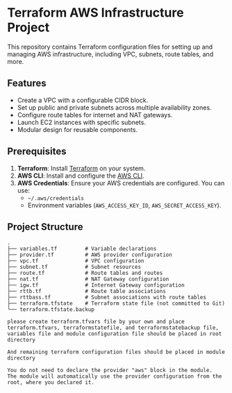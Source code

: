 # Terraform AWS Infrastructure Project

This repository contains Terraform configuration files for setting up and managing AWS infrastructure, including VPC, subnets, route tables, and more.

## Features

- Create a VPC with a configurable CIDR block.
- Set up public and private subnets across multiple availability zones.
- Configure route tables for internet and NAT gateways.
- Launch EC2 instances with specific subnets.
- Modular design for reusable components.

## Prerequisites

1. **Terraform**: Install [Terraform](https://www.terraform.io/downloads) on your system.
2. **AWS CLI**: Install and configure the [AWS CLI](https://docs.aws.amazon.com/cli/latest/userguide/install-cliv2.html).
3. **AWS Credentials**: Ensure your AWS credentials are configured. You can use:
   - `~/.aws/credentials`
   - Environment variables (`AWS_ACCESS_KEY_ID`, `AWS_SECRET_ACCESS_KEY`).

## Project Structure

```plaintext
.
├── variables.tf         # Variable declarations
├── provider.tf          # AWS provider configuration
├── vpc.tf               # VPC configuration
├── subnet.tf            # Subnet resources
├── route.tf             # Route tables and routes
├── nat.tf               # NAT Gateway configuration
├── igw.tf               # Internet Gateway configuration
├── rttb.tf              # Route table associations
├── rttbass.tf           # Subnet associations with route tables
├── terraform.tfstate    # Terraform state file (not committed to Git)
└── terraform.tfstate.backup

please create terraform.tfvars file by your own and place terraform.tfvars, terraformstatefile, and terraformstatebackup file, variables file and module configuration file should be placed in root directory

And remaining terraform configuration files should be placed in module directory

You do not need to declare the provider "aws" block in the module.
The module will automatically use the provider configuration from the root, where you declared it.

